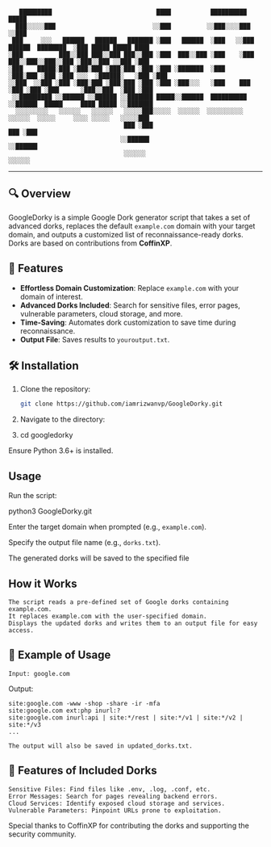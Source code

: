 

```

   █████████                             ████           ██████████                      █████                
  ███░░░░░███                           ░░███          ░░███░░░░███                    ░░███                 
 ███     ░░░   ██████   ██████   ███████ ░███   ██████  ░███   ░░███  ██████  ████████  ░███ █████ █████ ████
░███          ███░░███ ███░░███ ███░░███ ░███  ███░░███ ░███    ░███ ███░░███░░███░░███ ░███░░███ ░░███ ░███ 
░███    █████░███ ░███░███ ░███░███ ░███ ░███ ░███████  ░███    ░███░███ ░███ ░███ ░░░  ░██████░   ░███ ░███ 
░░███  ░░███ ░███ ░███░███ ░███░███ ░███ ░███ ░███░░░   ░███    ███ ░███ ░███ ░███      ░███░░███  ░███ ░███ 
 ░░█████████ ░░██████ ░░██████ ░░███████ █████░░██████  ██████████  ░░██████  █████     ████ █████ ░░███████ 
  ░░░░░░░░░   ░░░░░░   ░░░░░░   ░░░░░███░░░░░  ░░░░░░  ░░░░░░░░░░    ░░░░░░  ░░░░░     ░░░░ ░░░░░   ░░░░░███ 
                                ███ ░███                                                            ███ ░███ 
                               ░░██████                                                            ░░██████  
                                ░░░░░░                                                              ░░░░░░   

```
---

## 🔍 Overview
GoogleDorky is a simple Google Dork generator script that takes a set of advanced dorks, replaces the default `example.com` domain with your target domain, and outputs a customized list of reconnaissance-ready dorks.  
Dorks are based on contributions from **CoffinXP**.

## 🚀 Features
- **Effortless Domain Customization**: Replace `example.com` with your domain of interest.
- **Advanced Dorks Included**: Search for sensitive files, error pages, vulnerable parameters, cloud storage, and more.
- **Time-Saving**: Automates dork customization to save time during reconnaissance.
- **Output File**: Saves results to `youroutput.txt`.

## 🛠️ Installation
1. Clone the repository:
   ```bash
   git clone https://github.com/iamrizwanvp/GoogleDorky.git
   
2. Navigate to the directory:

3. cd googledorky

Ensure Python 3.6+ is installed.

## Usage

Run the script:

python3 GoogleDorky.git

Enter the target domain when prompted (e.g., `example.com`).

Specify the output file name (e.g., `dorks.txt`).

The generated dorks will be saved to the specified file

## How it Works



    The script reads a pre-defined set of Google dorks containing example.com.
    It replaces example.com with the user-specified domain.
    Displays the updated dorks and writes them to an output file for easy access.

## 📝 Example of Usage

    Input: google.com



Output:

    site:google.com -www -shop -share -ir -mfa
    site:google.com ext:php inurl:?
    site:google.com inurl:api | site:*/rest | site:*/v1 | site:*/v2 | site:*/v3
    ...

    The output will also be saved in updated_dorks.txt.

## 📂 Features of Included Dorks

    Sensitive Files: Find files like .env, .log, .conf, etc.
    Error Messages: Search for pages revealing backend errors.
    Cloud Services: Identify exposed cloud storage and services.
    Vulnerable Parameters: Pinpoint URLs prone to exploitation.



Special thanks to CoffinXP for contributing the dorks and supporting the security community.
